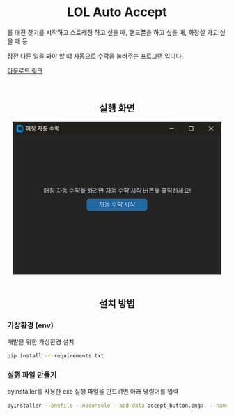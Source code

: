 # <div align="center">LOL Auto Accept</div>

롤 대전 찾기를 시작하고 스트레칭 하고 싶을 때, 핸드폰을 하고 싶을 때, 화장실 가고 싶을 때 등

잠깐 다른 일을 봐야 할 떄 자동으로 수락을 눌러주는 프로그램 입니다.

[다운로드 링크](https://github.com/hyanghoa/lol_auto_accept/releases)

<br>

## <div align="center">실행 화면</div>

<div align="center">
    <img width="480" src="./readme/images/run_sample.png" alt="run example">
</div>

<br>

## <div align="center">설치 방법</div>

### 가상환경 (env)

개발을 위한 가상환경 설치

```bash
pip install -r requirements.txt
```

### 실행 파일 만들기

pyinstaller를 사용한 exe 실행 파일을 만드려면 아래 명령어를 입력

```bash
pyinstaller --onefile --noconsole --add-data accept_button.png:. --name lol_auto_accept tk.py
```